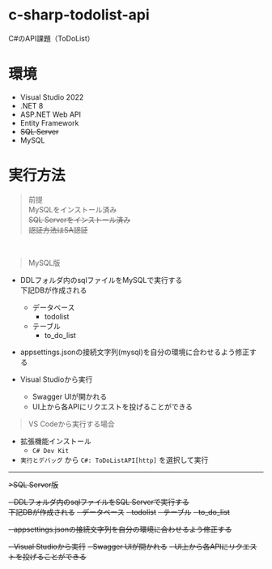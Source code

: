 # c-sharp-todolist-api
C#のAPI課題（ToDoList）

# 環境
- Visual Studio 2022
- .NET 8
- ASP.NET Web API
- Entity Framework
- ~~SQL Server~~
- MySQL

# 実行方法
>前提\
>MySQLをインストール済み<br>
~~SQL Serverをインストール済み~~ <br>
~~認証方法はSA認証~~
<br>

>MySQL版

- DDLフォルダ内のsqlファイルをMySQLで実行する\
下記DBが作成される
  - データベース
    - todolist
  - テーブル
    - to_do_list

- appsettings.jsonの接続文字列(mysql)を自分の環境に合わせるよう修正する

- Visual Studioから実行
  - Swagger UIが開かれる
  - UI上から各APIにリクエストを投げることができる

>VS Codeから実行する場合
- 拡張機能インストール
  - `C# Dev Kit`
- `実行とデバッグ` から `C#: ToDoListAPI[http]` を選択して実行

---


~~>SQL Server版~~

~~- DDLフォルダ内のsqlファイルをSQL Serverで実行する\
下記DBが作成される~~
  ~~- データベース~~
   ~~- todolist~~
  ~~- テーブル~~
    ~~- to_do_list~~

~~- appsettings.jsonの接続文字列を自分の環境に合わせるよう修正する~~

~~- Visual Studioから実行~~
  ~~- Swagger UIが開かれる~~
  ~~- UI上から各APIにリクエストを投げることができる~~



